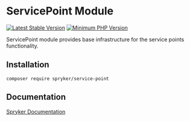 # ServicePoint Module
[![Latest Stable Version](https://poser.pugx.org/spryker/service-point/v/stable.svg)](https://packagist.org/packages/spryker/service-point)
[![Minimum PHP Version](https://img.shields.io/badge/php-%3E%3D%208.1-8892BF.svg)](https://php.net/)

ServicePoint module provides base infrastructure for the service points functionality.


## Installation

```
composer require spryker/service-point
```

## Documentation

[Spryker Documentation](https://docs.spryker.com)
